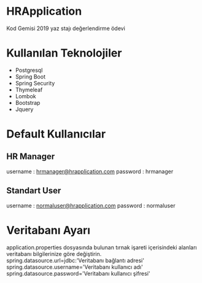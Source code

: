 # HRApplication
Kod Gemisi 2019 yaz stajı değerlendirme ödevi

# Kullanılan Teknolojiler
- Postgresql
- Spring Boot
- Spring Security
- Thymeleaf
- Lombok
- Bootstrap
- Jquery

# Default Kullanıcılar
## HR Manager
username : hrmanager@hrapplication.com
password : hrmanager

## Standart User
username : normaluser@hrapplication.com
password : normaluser

# Veritabanı Ayarı
application.properties dosyasında bulunan tırnak işareti içerisindeki alanları veritabanı bilgilerinize göre değiştirin.
spring.datasource.url=jdbc:'Veritabanı bağlantı adresi'
spring.datasource.username='Veritabanı kullanıcı adı'
spring.datasource.password='Veritabanı kullanıcı şifresi'
